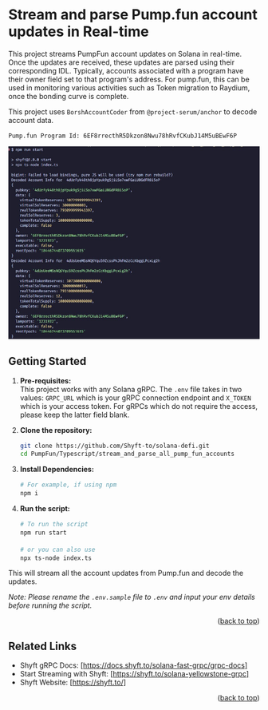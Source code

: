 # Stream and parse Pump.fun account updates in Real-time

This project streams PumpFun account updates on Solana in real-time. Once the updates are received, these updates are parsed using their corresponding IDL. Typically, accounts associated with a program have their owner field set to that program's address. For pump.fun, this can be used in monitoring various activities such as Token migration to Raydium, once the bonding curve is complete.  

This project uses `BorshAccountCoder` from `@project-serum/anchor` to decode account data.

```
Pump.fun Program Id: 6EF8rrecthR5Dkzon8Nwu78hRvfCKubJ14M5uBEwF6P
```

![screenshot](assets/streaming_pump_fun_accounts_parsed.jpg?raw=true "How to run project")

## Getting Started

1. **Pre-requisites:**  
    This project works with any Solana gRPC. The `.env` file takes in two values: `GRPC_URL` which is your gRPC connection endpoint and `X_TOKEN` which is your access token. For gRPCs which do not require the access, please keep the latter field blank.   

2. **Clone the repository:**
   ```bash
   git clone https://github.com/Shyft-to/solana-defi.git
   cd PumpFun/Typescript/stream_and_parse_all_pump_fun_accounts
   ```

3. **Install Dependencies:**

    ```bash
    # For example, if using npm
    npm i
    ```

4. **Run the script:**

    ```bash
    # To run the script
    npm run start

    # or you can also use
    npx ts-node index.ts
    ```
This will stream all the account updates from Pump.fun and decode the updates.

*Note: Please rename the `.env.sample` file to `.env` and input your env details before running the script.*

<p align="right">(<a href="#readme-top">back to top</a>)</p>

## Related Links

- Shyft gRPC Docs: [https://docs.shyft.to/solana-fast-grpc/grpc-docs]  
- Start Streaming with Shyft: [https://shyft.to/solana-yellowstone-grpc]  
- Shyft Website: [https://shyft.to/]

<p align="right">(<a href="#readme-top">back to top</a>)</p>